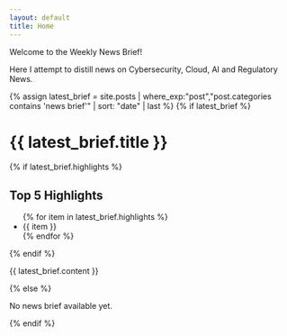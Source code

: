 ```yaml
---
layout: default
title: Home
---
```


Welcome to the Weekly News Brief!  

Here I attempt to distill news on Cybersecurity, Cloud, AI and Regulatory News.


{% assign latest_brief = site.posts | where_exp:"post","post.categories contains 'news brief'" | sort: "date" | last %}
{% if latest_brief %}
  <h1>{{ latest_brief.title }}</h1>

  {% if latest_brief.highlights %}
    <h2>Top 5 Highlights</h2>
    <ul>
    {% for item in latest_brief.highlights %}
      <li class="highlight">{{ item }}</li>
    {% endfor %}
    </ul>
  {% endif %}

  {{ latest_brief.content }}

{% else %}
  <p>No news brief available yet.</p>
{% endif %}
